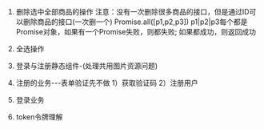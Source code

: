 1. 删除选中全部商品的操作
    注意：没有一次删除很多商品的接口，但是通过ID可以删除商品的接口(一次删一个)
  Promise.all([p1,p2,p3])
  p1|p2|p3每个都是Promise对象，如果有一个Promise失败，则都失败; 如果都成功，则返回成功


2. 全选操作


3. 登录与注册静态组件-(处理共用图片资源问题)


4. 注册的业务---表单验证先不做
  1）获取验证码
  2）注册用户


5. 登录业务


6. token令牌理解


